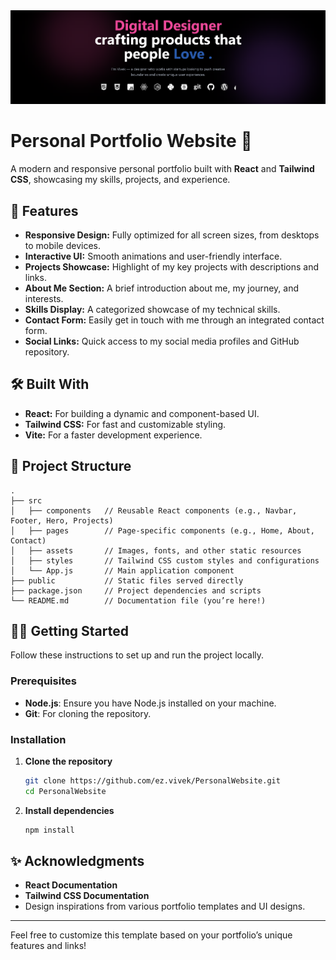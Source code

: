<img src="/public/Portfolio Preview.png">


# Personal Portfolio Website 🌟  


A modern and responsive personal portfolio built with **React** and **Tailwind CSS**, showcasing my skills, projects, and experience.

## 🚀 Features  

- **Responsive Design:** Fully optimized for all screen sizes, from desktops to mobile devices.  
- **Interactive UI:** Smooth animations and user-friendly interface.  
- **Projects Showcase:** Highlight of my key projects with descriptions and links.  
- **About Me Section:** A brief introduction about me, my journey, and interests.  
- **Skills Display:** A categorized showcase of my technical skills.  
- **Contact Form:** Easily get in touch with me through an integrated contact form.  
- **Social Links:** Quick access to my social media profiles and GitHub repository.  

## 🛠️ Built With  

- **React:** For building a dynamic and component-based UI.  
- **Tailwind CSS:** For fast and customizable styling.  
- **Vite:** For a faster development experience.  

## 📂 Project Structure  

```plaintext
.
├── src
│   ├── components   // Reusable React components (e.g., Navbar, Footer, Hero, Projects)
│   ├── pages        // Page-specific components (e.g., Home, About, Contact)
│   ├── assets       // Images, fonts, and other static resources
│   ├── styles       // Tailwind CSS custom styles and configurations
│   └── App.js       // Main application component
├── public           // Static files served directly
├── package.json     // Project dependencies and scripts
└── README.md        // Documentation file (you’re here!)
```

## 🧑‍💻 Getting Started  

Follow these instructions to set up and run the project locally.  

### Prerequisites  

- **Node.js**: Ensure you have Node.js installed on your machine.  
- **Git**: For cloning the repository.  

### Installation  

1. **Clone the repository**  
   ```bash
   git clone https://github.com/ez.vivek/PersonalWebsite.git
   cd PersonalWebsite
   ```  

2. **Install dependencies**  
   ```bash
   npm install
   ```  

## ✨ Acknowledgments  

- **React Documentation**  
- **Tailwind CSS Documentation**  
- Design inspirations from various portfolio templates and UI designs.  

---

Feel free to customize this template based on your portfolio’s unique features and links!